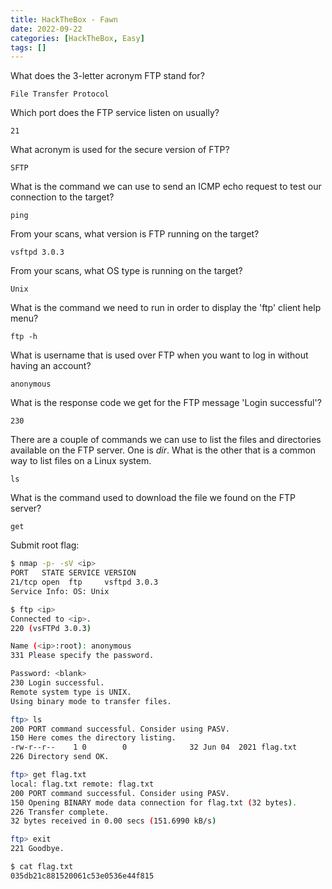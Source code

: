 ```yaml
---
title: HackTheBox - Fawn 
date: 2022-09-22
categories: [HackTheBox, Easy]
tags: []
---
```


What does the 3-letter acronym FTP stand for?

`File Transfer Protocol`

Which port does the FTP service listen on usually?

`21`

What acronym is used for the secure version of FTP?

`SFTP`

What is the command we can use to send an ICMP echo request to test our connection to the target?

`ping`

From your scans, what version is FTP running on the target?

`vsftpd 3.0.3`

From your scans, what OS type is running on the target?

`Unix`

What is the command we need to run in order to display the 'ftp' client help menu?

`ftp -h`

What is username that is used over FTP when you want to log in without having an account?

`anonymous`

What is the response code we get for the FTP message 'Login successful'?

`230`

There are a couple of commands we can use to list the files and directories available on the FTP server. One is *dir*. What is the other that is a common way to list files on a Linux system.

`ls`

What is the command used to download the file we found on the FTP server?

`get`

Submit root flag:

```bash
$ nmap -p- -sV <ip>
PORT   STATE SERVICE VERSION
21/tcp open  ftp     vsftpd 3.0.3
Service Info: OS: Unix

$ ftp <ip>
Connected to <ip>.
220 (vsFTPd 3.0.3)

Name (<ip>:root): anonymous
331 Please specify the password.

Password: <blank>
230 Login successful.
Remote system type is UNIX.
Using binary mode to transfer files.

ftp> ls
200 PORT command successful. Consider using PASV.
150 Here comes the directory listing.
-rw-r--r--    1 0        0              32 Jun 04  2021 flag.txt
226 Directory send OK.

ftp> get flag.txt
local: flag.txt remote: flag.txt
200 PORT command successful. Consider using PASV.
150 Opening BINARY mode data connection for flag.txt (32 bytes).
226 Transfer complete.
32 bytes received in 0.00 secs (151.6990 kB/s)

ftp> exit
221 Goodbye.

$ cat flag.txt 
035db21c881520061c53e0536e44f815
```
